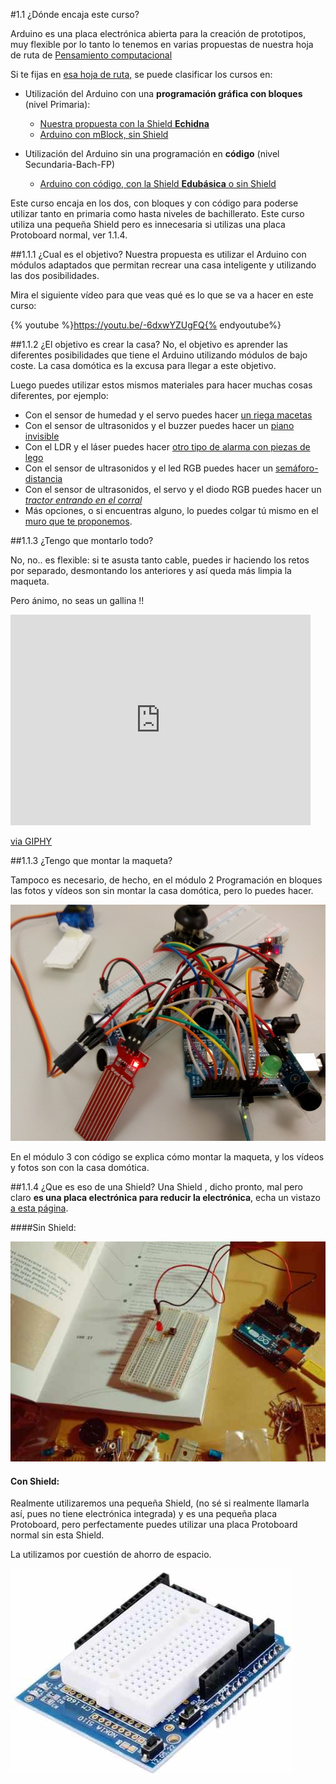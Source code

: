 #1.1 ¿Dónde encaja este curso?

Arduino es una placa electrónica abierta para la creación de prototipos, muy flexible por lo tanto lo tenemos en varias propuestas de nuestra hoja de ruta de [Pensamiento computacional](/chapter1.md)

Si te fijas en [esa hoja de ruta,](https://catedu.gitbooks.io/robotica/content/) se puede clasificar los cursos en:

* Utilización del Arduino con una **programación gráfica con bloques** (nivel Primaria):

    * [Nuestra propuesta con la Shield **Echidna**](https://catedu.gitbooks.io/programa-arduino-con-echidna/content/)
    * [Arduino con mBlock, sin Shield](https://catedu.gitbooks.io/ensena-pensamiento-computacional-con-arduino/content/)
   
* Utilización del Arduino sin una programación en **código** (nivel Secundaria-Bach-FP)
    * [Arduino con código, con la Shield **Edubásica** o sin Shield](https://catedu.gitbooks.io/programa-arduino-mediante-codigo/content/)
    
Este curso encaja en los dos, con bloques y con código para poderse utilizar tanto en primaria como hasta niveles de bachillerato. Este curso utiliza una pequeña Shield pero es innecesaria si utilizas una placa Protoboard normal, ver 1.1.4.

##1.1.1 ¿Cual es el objetivo?
Nuestra propuesta es utilizar el Arduino con módulos adaptados que permitan recrear una casa inteligente y utilizando las dos posibilidades.

Mira el siguiente vídeo para que veas qué es lo que se va a hacer en este curso:

{% youtube %}https://youtu.be/-6dxwYZUgFQ{% endyoutube%}

##1.1.2 ¿El objetivo es crear la casa?
No, el objetivo es aprender las diferentes posibilidades que tiene el Arduino utilizando módulos de bajo coste. La casa domótica es la excusa para llegar a este objetivo.

Luego puedes utilizar estos mismos materiales para hacer muchas cosas diferentes, por ejemplo:

  * Con el sensor de humedad y el servo puedes hacer [un riega macetas](https://youtu.be/xm27jGEysfI)
  * Con el sensor de ultrasonidos y el buzzer puedes hacer un [piano invisible](https://catedu.gitbooks.io/ensena-pensamiento-computacional-con-arduino/content/piano_invisible_con_ultrasonidos.html)
  * Con el LDR y el láser puedes hacer [otro tipo de alarma con piezas de lego](https://catedu.gitbooks.io/programa-arduino-con-echidna/content/5_extensiones/53-laser.html)
  * Con el sensor de ultrasonidos y el led RGB puedes hacer un [semáforo-distancia](https://catedu.gitbooks.io/programa-arduino-con-echidna/content/5_extensiones/54-ultrasonidos.html)
  * Con el sensor de ultrasonidos, el servo y el diodo RGB puedes hacer un [*tractor entrando en el corral*](https://catedu.gitbooks.io/programa-arduino-con-echidna/content/5_extensiones/56-tractor-entrando-al-corral.html)
  * Más opciones, o si encuentras alguno, lo puedes colgar tú mismo en el [muro que te proponemos](/43-muro.md).

##1.1.3 ¿Tengo que montarlo todo?

No, no.. es flexible: si te asusta tanto cable, puedes ir haciendo los retos por separado, desmontando los anteriores y así queda más limpia la maqueta.

Pero ánimo, no seas un gallina !!

<iframe src="https://giphy.com/embed/xjUGCnG53aCBbfokdS" width="480" height="337" frameBorder="0" class="giphy-embed" allowFullScreen></iframe><p><a href="https://giphy.com/gifs/maker-gallina-xjUGCnG53aCBbfokdS">via GIPHY</a></p>

##1.1.3 ¿Tengo que montar la maqueta?

Tampoco es necesario, de hecho, en el módulo 2 Programación en bloques las fotos y vídeos son sin montar la casa domótica, pero lo puedes hacer.

![](/assets/muchocableado.jpg)

En el módulo 3 con código se explica cómo montar la maqueta, y los vídeos y fotos son con la casa domótica.

##1.1.4 ¿Que es eso de una Shield?
Una Shield , dicho pronto, mal pero claro **es una placa electrónica para reducir la electrónica**, echa un vistazo [a esta página](https://catedu.gitbooks.io/programa-arduino-con-echidna/content/tema_1_como_utilizar_echidna/11_que_es_echidnashield.html).

####Sin Shield:

![Autor: spencer](/assets/sinshield.jpg)

#### Con Shield:

Realmente utilizaremos una pequeña Shield, (no sé si realmente llamarla así, pues no tiene electrónica integrada) y es una pequeña placa Protoboard, pero perfectamente puedes utilizar una placa Protoboard normal sin esta Shield.

La utilizamos por cuestión de ahorro de espacio.

![](/assets/conshield.jpg)

